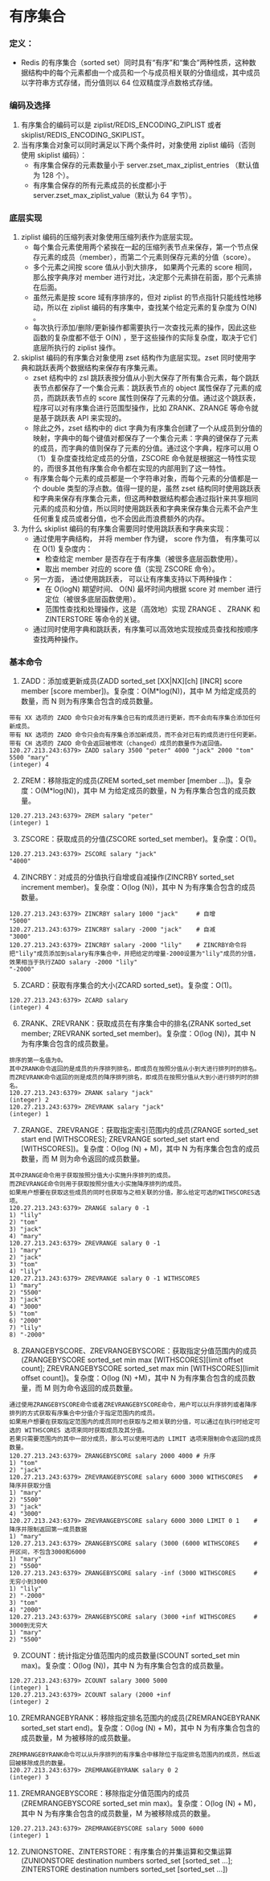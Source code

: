 # 有序集合

### 定义：

- Redis 的有序集合（sorted set）同时具有“有序”和“集合”两种性质，这种数据结构中的每个元素都由一个成员和一个与成员相关联的分值组成，其中成员以字符串方式存储，而分值则以 64 位双精度浮点数格式存储。

### 编码及选择

1. 有序集合的编码可以是 ziplist/REDIS_ENCODING_ZIPLIST 或者 skiplist/REDIS_ENCODING_SKIPLIST。
2. 当有序集合对象可以同时满足以下两个条件时，对象使用 ziplist 编码（否则使用 skiplist 编码）：
   - 有序集合保存的元素数量小于 server.zset_max_ziplist_entries （默认值为 128 个）。
   - 有序集合保存的所有元素成员的长度都小于 server.zset_max_ziplist_value（默认为 64 字节）。

### 底层实现

1. ziplist 编码的压缩列表对象使用压缩列表作为底层实现。
   - 每个集合元素使用两个紧挨在一起的压缩列表节点来保存，第一个节点保存元素的成员（member），而第二个元素则保存元素的分值（score）。
   - 多个元素之间按 score 值从小到大排序， 如果两个元素的 score 相同，那么按字典序对 member 进行对比，决定那个元素排在前面，那个元素排在后面。
   - 虽然元素是按 score 域有序排序的，但对 ziplist 的节点指针只能线性地移动，所以在 ziplist 编码的有序集中，查找某个给定元素的复杂度为 O(N) 。
   - 每次执行添加/删除/更新操作都需要执行一次查找元素的操作，因此这些函数的复杂度都不低于 O(N) ，至于这些操作的实际复杂度，取决于它们底层所执行的 ziplist 操作。
2. skiplist 编码的有序集合对象使用 zset 结构作为底层实现。zset 同时使用字典和跳跃表两个数据结构来保存有序集元素。
   - zset 结构中的 zsl 跳跃表按分值从小到大保存了所有集合元素，每个跳跃表节点都保存了一个集合元素：跳跃表节点的 object 属性保存了元素的成员，而跳跃表节点的 score 属性则保存了元素的分值。通过这个跳跃表，程序可以对有序集合进行范围型操作，比如 ZRANK、ZRANGE 等命令就是基于跳跃表 API 来实现的。
   - 除此之外，zset 结构中的 dict 字典为有序集合创建了一个从成员到分值的映射，字典中的每个键值对都保存了一个集合元素：字典的键保存了元素的成员，而字典的值则保存了元素的分值。通过这个字典，程序可以用 O（1）复杂度查找给定成员的分值，ZSCORE 命令就是根据这一特性实现的，而很多其他有序集合命令都在实现的内部用到了这一特性。
   - 有序集合每个元素的成员都是一个字符串对象，而每个元素的分值都是一个 double 类型的浮点数。值得一提的是，虽然 zset 结构同时使用跳跃表和字典来保存有序集合元素，但这两种数据结构都会通过指针来共享相同元素的成员和分值，所以同时使用跳跃表和字典来保存集合元素不会产生任何重复成员或者分值，也不会因此而浪费额外的内存。
3. 为什么 skiplist 编码的有序集合需要同时使用跳跃表和字典来实现：
   - 通过使用字典结构， 并将 member 作为键， score 作为值， 有序集可以在 O(1) 复杂度内：
       - 检查给定 member 是否存在于有序集（被很多底层函数使用）。
       - 取出 member 对应的 score 值（实现 ZSCORE 命令）。
   - 另一方面， 通过使用跳跃表， 可以让有序集支持以下两种操作：
       - 在 O(logN) 期望时间、 O(N) 最坏时间内根据 score 对 member 进行定位（被很多底层函数使用）。
       - 范围性查找和处理操作，这是（高效地）实现 ZRANGE 、 ZRANK 和 ZINTERSTORE 等命令的关键。
   - 通过同时使用字典和跳跃表，有序集可以高效地实现按成员查找和按顺序查找两种操作。

### 基本命令

1. ZADD：添加或更新成员(ZADD sorted_set [XX|NX][ch] [INCR] score member [score member])。复杂度：O(M\*log(N))，其中 M 为给定成员的数量，而 N 则为有序集合包含的成员数量。

```
带有 XX 选项的 ZADD 命令只会对有序集合已有的成员进行更新，而不会向有序集合添加任何新成员。
带有 NX 选项的 ZADD 命令只会向有序集合添加新成员，而不会对已有的成员进行任何更新。
带有 CH 选项的 ZADD 命令会返回被修改（changed）成员的数量作为返回值。
120.27.213.243:6379> ZADD salary 3500 "peter" 4000 "jack" 2000 "tom" 5500 "mary"
(integer) 4
```

2. ZREM：移除指定的成员(ZREM sorted_set member [member ...])。复杂度：O(M\*log(N))，其中 M 为给定成员的数量，N 为有序集合包含的成员数量。

```
120.27.213.243:6379> ZREM salary "peter"
(integer) 1
```

3. ZSCORE：获取成员的分值(ZSCORE sorted_set member)。复杂度：O(1)。

```
120.27.213.243:6379> ZSCORE salary "jack"
"4000"
```

4. ZINCRBY：对成员的分值执行自增或自减操作(ZINCRBY sorted_set increment member)。复杂度：O(log (N))，其中 N 为有序集合包含的成员数量。

```
120.27.213.243:6379> ZINCRBY salary 1000 "jack"     # 自增
"5000"
120.27.213.243:6379> ZINCRBY salary -2000 "jack"    # 自减
"3000"
120.27.213.243:6379> ZINCRBY salary -2000 "lily"    # ZINCRBY命令将把"lily"成员添加到salary有序集合中，并把给定的增量-2000设置为"lily"成员的分值，效果相当于执行ZADD salary -2000 "lily"
"-2000"
```

5. ZCARD：获取有序集合的大小(ZCARD sorted_set)。复杂度：O(1)。

```
120.27.213.243:6379> ZCARD salary
(integer) 4
```

6. ZRANK、ZREVRANK：获取成员在有序集合中的排名(ZRANK sorted_set member; ZREVRANK sorted_set member)。复杂度：O(log (N))，其中 N 为有序集合包含的成员数量。

```
排序的第一名值为0。
其中ZRANK命令返回的是成员的升序排列排名，即成员在按照分值从小到大进行排列时的排名。
而ZREVRANK命令返回的则是成员的降序排列排名，即成员在按照分值从大到小进行排列时的排名。
120.27.213.243:6379> ZRANK salary "jack"
(integer) 2
120.27.213.243:6379> ZREVRANK salary "jack"
(integer) 1
```

7. ZRANGE、ZREVRANGE：获取指定索引范围内的成员(ZRANGE sorted_set start end [WITHSCORES]; ZREVRANGE sorted_set start end [WITHSCORES])。复杂度：O(log (N) + M)，其中 N 为有序集合包含的成员数量，而 M 则为命令返回的成员数量。

```
其中ZRANGE命令用于获取按照分值大小实施升序排列的成员。
而ZREVRANGE命令则用于获取按照分值大小实施降序排列的成员。
如果用户想要在获取这些成员的同时也获取与之相关联的分值，那么给定可选的WITHSCORES选项。
120.27.213.243:6379> ZRANGE salary 0 -1
1) "lily"
2) "tom"
3) "jack"
4) "mary"
120.27.213.243:6379> ZREVRANGE salary 0 -1
1) "mary"
2) "jack"
3) "tom"
4) "lily"
120.27.213.243:6379> ZREVRANGE salary 0 -1 WITHSCORES
1) "mary"
2) "5500"
3) "jack"
4) "3000"
5) "tom"
6) "2000"
7) "lily"
8) "-2000"
```

8. ZRANGEBYSCORE、ZREVRANGEBYSCORE：获取指定分值范围内的成员(ZRANGEBYSCORE sorted_set min max [WITHSCORES][limit offset count]; ZREVRANGEBYSCORE sorted_set max min [WITHSCORES][limit offset count])。复杂度：O(log (N) +M)，其中 N 为有序集合包含的成员数量，而 M 则为命令返回的成员数量。

```
通过使用ZRANGEBYSCORE命令或者ZREVRANGEBYSCORE命令，用户可以以升序排列或者降序排列的方式获取有序集合中分值介于指定范围内的成员。
如果用户想要在获取指定范围内的成员同时也获取与之相关联的分值，可以通过在执行时给定可选的 WITHSCORES 选项来同时获取成员及其分值。
若果只需要范围内的其中一部分成员，那么可以使用可选的 LIMIT 选项来限制命令返回的成员数量。
120.27.213.243:6379> ZRANGEBYSCORE salary 2000 4000 # 升序
1) "tom"
2) "jack"
120.27.213.243:6379> ZREVRANGEBYSCORE salary 6000 3000 WITHSCORES   # 降序并获取分值
1) "mary"
2) "5500"
3) "jack"
4) "3000"
120.27.213.243:6379> ZREVRANGEBYSCORE salary 6000 3000 LIMIT 0 1    # 降序并限制返回第一成员数据
1) "mary"
120.27.213.243:6379> ZRANGEBYSCORE salary (3000 (6000 WITHSCORES    # 开区间，不包含3000和6000
1) "mary"
2) "5500"
120.27.213.243:6379> ZRANGEBYSCORE salary -inf (3000 WITHSCORES     # 无穷小到3000
1) "lily"
2) "-2000"
3) "tom"
4) "2000"
120.27.213.243:6379> ZRANGEBYSCORE salary (3000 +inf WITHSCORES     # 3000到无穷大
1) "mary"
2) "5500"
```

9. ZCOUNT：统计指定分值范围内的成员数量(SCOUNT sorted_set min max)。复杂度：O(log (N))，其中 N 为有序集合包含的成员数量。

```
120.27.213.243:6379> ZCOUNT salary 3000 5000
(integer) 1
120.27.213.243:6379> ZCOUNT salary (2000 +inf
(integer) 2
```

10. ZREMRANGEBYRANK：移除指定排名范围内的成员(ZREMRANGEBYRANK sorted_set start end)。复杂度：O(log (N) + M)，其中 N 为有序集合包含的成员数量，M 为被移除的成员数量。

```
ZREMRANGEBYRANK命令可以从升序排列的有序集合中移除位于指定排名范围内的成员，然后返回被移除成员的数量。
120.27.213.243:6379> ZREMRANGEBYRANK salary 0 2
(integer) 3
```

11. ZREMRANGEBYSCORE：移除指定分值范围内的成员(ZREMRANGEBYSCORE sorted_set min max)。复杂度：O(log (N) + M)，其中 N 为有序集合包含的成员数量，M 为被移除成员的数量。

```
120.27.213.243:6379> ZREMRANGEBYSCORE salary 5000 6000
(integer) 1
```

12. ZUNIONSTORE、ZINTERSTORE：有序集合的并集运算和交集运算(ZUNIONSTORE destination numbers sorted_set [sorted_set ...]; ZINTERSTORE destination numbers sorted_set [sorted_set ...])

